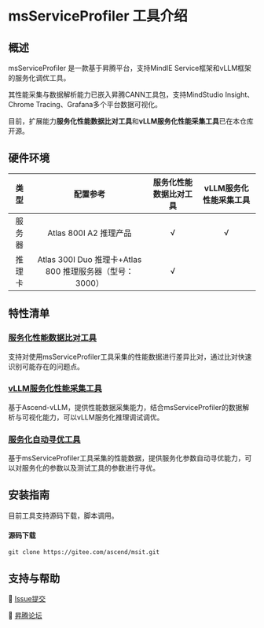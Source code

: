 # msServiceProfiler 工具介绍

## 概述

msServiceProfiler 是一款基于昇腾平台，支持MindIE Service框架和vLLM框架的服务化调优工具。

其性能采集与数据解析能力已嵌入昇腾CANN工具包，支持MindStudio Insight、Chrome Tracing、Grafana多个平台数据可视化。

目前，扩展能力**服务化性能数据比对工具**和**vLLM服务化性能采集工具**已在本仓库开源。

## 硬件环境
|   类型    | 配置参考 |  服务化性能数据比对工具 | vLLM服务化性能采集工具 |
|:-------:|:-------:|:-------:|:-------:|
|   服务器   | Atlas 800I A2 推理产品   | √ | √ |
|   推理卡   | Atlas 300I Duo 推理卡+Atlas 800 推理服务器（型号：3000）   | √ |  |

## 特性清单

### [服务化性能数据比对工具](docs/服务化性能数据比对工具.md)

支持对使用msServiceProfiler工具采集的性能数据进行差异比对，通过比对快速识别可能存在的问题点。

### ️[vLLM服务化性能采集工具](docs/vLLM服务化性能采集工具.md)

基于Ascend-vLLM，提供性能数据采集能力，结合msServiceProfiler的数据解析与可视化能力，可以vLLM服务化推理调试调优。

### ️[服务化自动寻优工具](docs/服务化自动寻优工具.md)

基于msServiceProfiler工具采集的性能数据，提供服务化参数自动寻优能力，可以对服务化的参数以及测试工具的参数进行寻优。

## 安装指南

目前工具支持源码下载，脚本调用。

#### 源码下载

```shell
git clone https://gitee.com/ascend/msit.git
```

## 支持与帮助

🐛 [Issue提交](https://gitee.com/ascend/msit/issues)

💬 [昇腾论坛](https://www.hiascend.com/forum/forum-0106101385921175006-1.html)
